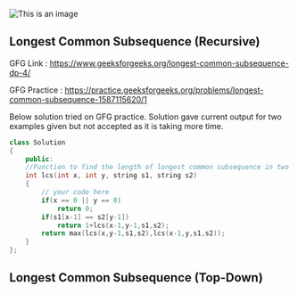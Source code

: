 
![This is an image](https://myoctocat.com/assets/images/base-octocat.svg)


## Longest Common Subsequence (Recursive)

GFG Link : https://www.geeksforgeeks.org/longest-common-subsequence-dp-4/

GFG Practice : https://practice.geeksforgeeks.org/problems/longest-common-subsequence-1587115620/1

Below solution tried on GFG practice.
Solution gave current output for two examples given but not accepted as it is taking more time.
``` c++
class Solution
{
    public:
    //Function to find the length of longest common subsequence in two strings.
    int lcs(int x, int y, string s1, string s2)
    {
        // your code here
        if(x == 0 || y == 0)
            return 0;
        if(s1[x-1] == s2[y-1])
            return 1+lcs(x-1,y-1,s1,s2);
        return max(lcs(x,y-1,s1,s2),lcs(x-1,y,s1,s2));
    }
};

```
## Longest Common Subsequence (Top-Down)

